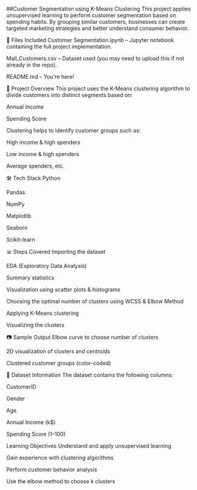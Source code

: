 ##Customer Segmentation using K-Means Clustering
This project applies unsupervised learning to perform customer segmentation based on spending habits. By grouping similar customers, businesses can create targeted marketing strategies and better understand consumer behavior.

📁 Files Included
Customer Segmentation.ipynb – Jupyter notebook containing the full project implementation.

Mall_Customers.csv – Dataset used (you may need to upload this if not already in the repo).

README.md – You're here!

📌 Project Overview
This project uses the K-Means clustering algorithm to divide customers into distinct segments based on:

Annual Income

Spending Score

Clustering helps to identify customer groups such as:

High income & high spenders

Low income & high spenders

Average spenders, etc.

🛠️ Tech Stack
Python

Pandas

NumPy

Matplotlib

Seaborn

Scikit-learn

📊 Steps Covered
Importing the dataset

EDA (Exploratory Data Analysis)

Summary statistics

Visualization using scatter plots & histograms

Choosing the optimal number of clusters using WCSS & Elbow Method

Applying K-Means clustering

Visualizing the clusters

📷 Sample Output
Elbow curve to choose number of clusters

2D visualization of clusters and centroids

Clustered customer groups (color-coded)

📁 Dataset Information
The dataset contains the following columns:

CustomerID

Gender

Age

Annual Income (k$)

Spending Score (1–100)

 Learning Objectives
Understand and apply unsupervised learning

Gain experience with clustering algorithms

Perform customer behavior analysis

Use the elbow method to choose k clusters


